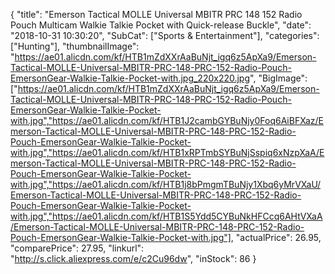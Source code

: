 {
	"title": "Emerson Tactical MOLLE Universal MBITR PRC 148 152 Radio Pouch Multicam Walkie Talkie Pocket with Quick-release Buckle",
	"date": "2018-10-31 10:30:20",
	"SubCat": ["Sports & Entertainment"],
	"categories": ["Hunting"],
	"thumbnailImage": "https://ae01.alicdn.com/kf/HTB1mZdXXrAaBuNjt_igq6z5ApXa9/Emerson-Tactical-MOLLE-Universal-MBITR-PRC-148-PRC-152-Radio-Pouch-EmersonGear-Walkie-Talkie-Pocket-with.jpg_220x220.jpg",
	"BigImage": ["https://ae01.alicdn.com/kf/HTB1mZdXXrAaBuNjt_igq6z5ApXa9/Emerson-Tactical-MOLLE-Universal-MBITR-PRC-148-PRC-152-Radio-Pouch-EmersonGear-Walkie-Talkie-Pocket-with.jpg","https://ae01.alicdn.com/kf/HTB1J2cambGYBuNjy0Foq6AiBFXaz/Emerson-Tactical-MOLLE-Universal-MBITR-PRC-148-PRC-152-Radio-Pouch-EmersonGear-Walkie-Talkie-Pocket-with.jpg","https://ae01.alicdn.com/kf/HTB1xRPTmbSYBuNjSspiq6xNzpXaA/Emerson-Tactical-MOLLE-Universal-MBITR-PRC-148-PRC-152-Radio-Pouch-EmersonGear-Walkie-Talkie-Pocket-with.jpg","https://ae01.alicdn.com/kf/HTB1j8bPmgmTBuNjy1Xbq6yMrVXaU/Emerson-Tactical-MOLLE-Universal-MBITR-PRC-148-PRC-152-Radio-Pouch-EmersonGear-Walkie-Talkie-Pocket-with.jpg","https://ae01.alicdn.com/kf/HTB1S5Ydd5CYBuNkHFCcq6AHtVXaA/Emerson-Tactical-MOLLE-Universal-MBITR-PRC-148-PRC-152-Radio-Pouch-EmersonGear-Walkie-Talkie-Pocket-with.jpg"],
	"actualPrice": 26.95,
	"comparePrice": 27.95,
	"linkurl": "http://s.click.aliexpress.com/e/c2Cu96dw",
	"inStock": 86
}
